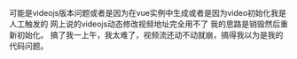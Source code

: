 可能是videojs版本问题或者是因为在vue实例中生成或者是因为video初始化我是人工触发的
网上说的videojs动态修改视频地址完全用不了
我的思路是销毁然后重新初始化。
搞了我一上午，我太难了，视频流还动不动就崩，搞得我以为是我的代码问题。